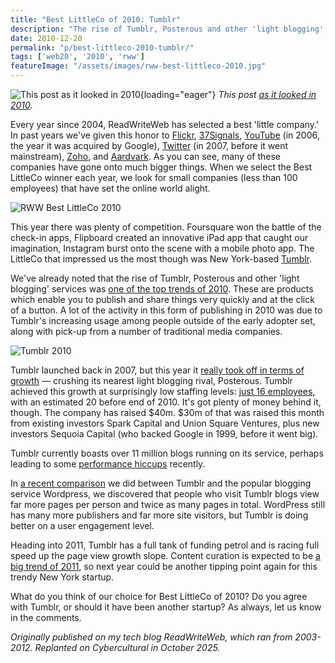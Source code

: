 ```yaml
---
title: "Best LittleCo of 2010: Tumblr"
description: "The rise of Tumblr, Posterous and other 'light blogging' services was one of the top trends of 2010. Our pick for best startup of 2010, Tumblr, now boasts over 11 million blogs running on its service."
date: 2010-12-20
permalink: "p/best-littleco-2010-tumblr/"
tags: ['web20', '2010', 'rww']
featureImage: "/assets/images/rww-best-littleco-2010.jpg"
---
```


![This post as it looked in 2010](/assets/images/rww-best-littleco-2010.jpg){loading="eager"}
*This post [as it looked in 2010](https://web.archive.org/web/20101222021635/http://www.readwriteweb.com/archives/best_littleco_of_2010_tumblr.php).*

Every year since 2004, ReadWriteWeb has selected a best 'little company.' In past years we've given this honor to [Flickr](https://web.archive.org/web/20101222021635/http://www.readwriteweb.com/archives/best_web_20_com.php), [37Signals](https://web.archive.org/web/20101222021635/http://www.readwriteweb.com/archives/best_web_compan.php), [YouTube](https://web.archive.org/web/20101222021635/http://www.readwriteweb.com/archives/best_web_littleco_2006.php) (in 2006, the year it was acquired by Google), [Twitter](https://web.archive.org/web/20101222021635/http://www.readwriteweb.com/archives/best_web_littleco_of_2007_twitter.php) (in 2007, before it went mainstream), [Zoho](https://web.archive.org/web/20101222021635/http://www.readwriteweb.com/archives/best_littleco_of_2008.php), and [Aardvark](https://web.archive.org/web/20101222021635/http://www.readwriteweb.com/archives/best_littleco_of_2009.php). As you can see, many of these companies have gone onto much bigger things. When we select the Best LittleCo winner each year, we look for small companies (less than 100 employees) that have set the online world alight.

![RWW Best LittleCo 2010](/assets/images/littleco10-Little_Co_2010.png)

This year there was plenty of competition. Foursquare won the battle of the check-in apps, Flipboard created an innovative iPad app that caught our imagination, Instagram burst onto the scene with a mobile photo app. The LittleCo that impressed us the most though was New York-based [Tumblr](https://web.archive.org/web/20101222021635/http://www.tumblr.com/).

We've already noted that the rise of Tumblr, Posterous and other 'light blogging' services was [one of the top trends of 2010](https://web.archive.org/web/20101222021635/http://www.readwriteweb.com/archives/tumblr_posterous_top_trends_2010.php). These are products which enable you to publish and share things very quickly and at the click of a button. A lot of the activity in this form of publishing in 2010 was due to Tumblr's increasing usage among people outside of the early adopter set, along with pick-up from a number of traditional media companies.

![Tumblr 2010](/assets/images/littleco10-tumblr_russell_brand.jpg)

Tumblr launched back in 2007, but this year it [really took off in terms of growth](https://web.archive.org/web/20101222021635/http://www.readwriteweb.com/archives/tumblr_leaves_posterous_in_the_dust.php) — crushing its nearest light blogging rival, Posterous. Tumblr achieved this growth at surprisingly low staffing levels: [just 16 employees](https://web.archive.org/web/20101222021635/http://techcrunch.com/2010/11/19/tumblr-funding-office-hires/), with an estimated 20 before end of 2010. It's got plenty of money behind it, though. The company has raised $40m. $30m of that was raised this month from existing investors Spark Capital and Union Square Ventures, plus new investors Sequoia Capital (who backed Google in 1999, before it went big).

Tumblr currently boasts over 11 million blogs running on its service, perhaps leading to some [performance hiccups](https://web.archive.org/web/20101222021635/http://www.readwriteweb.com/archives/why_a_day_of_tumblr_down_time_matters_to_the_entire_web.php) recently.

In [a recent comparison](https://web.archive.org/web/20101222021635/http://www.readwriteweb.com/archives/tumblr_now_has_more_money_more_pageviews_than_word.php) we did between Tumblr and the popular blogging service Wordpress, we discovered that people who visit Tumblr blogs view far more pages per person and twice as many pages in total. WordPress still has many more publishers and far more site visitors, but Tumblr is doing better on a user engagement level.

Heading into 2011, Tumblr has a full tank of funding petrol and is racing full speed up the page view growth slope. Content curation is expected to be [a big trend of 2011](https://web.archive.org/web/20101222021635/http://www.briansolis.com/2010/12/the-state-of-the-blogosphere-2010/), so next year could be another tipping point again for this trendy New York startup.

What do you think of our choice for Best LittleCo of 2010? Do you agree with Tumblr, or should it have been another startup? As always, let us know in the comments.

*Originally published on my tech blog ReadWriteWeb, which ran from 2003-2012. Replanted on Cybercultural in October 2025.*